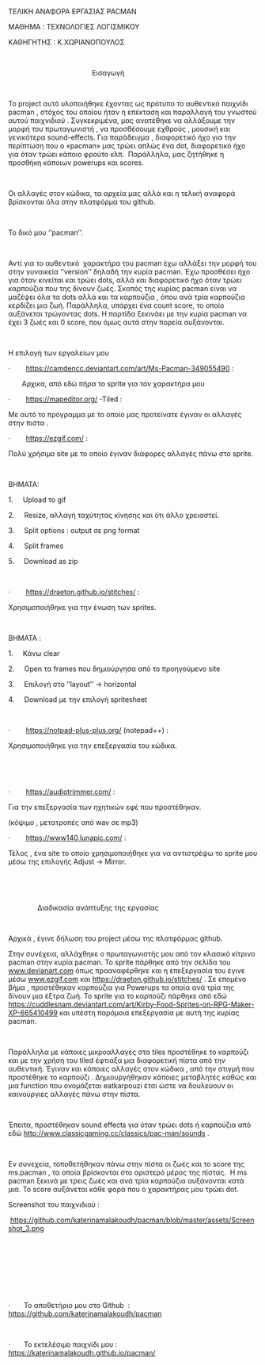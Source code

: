 ΤΕΛΙΚΗ
ΑΝΑΦΟΡΑ ΕΡΓΑΣΙΑΣ PACMAN


ΜΑΘΗΜΑ
: ΤΕΧΝΟΛΟΓΙΕΣ ΛΟΓΙΣΜΙΚΟΥ 


ΚΑΘΗΓΗΤΗΣ
: Κ.ΧΩΡΙΑΝΟΠΟΥΛΟΣ


 


                                           Εισαγωγή


 


Το project αυτό υλοποιήθηκε έχοντας ως πρότυπο
το αυθεντικό παιχνίδι pacman , στόχος του οποίου ήταν η επέκταση
και παραλλαγή του γνωστού αυτού παιχνιδιού . Συγκεκριμένα, μας ανατέθηκε να
αλλάξουμε την μορφή του πρωταγωνιστή , να προσθέσουμε εχθρούς , μουσική και
γενικότερα sound-effects.
Για παράδειγμα , διαφορετικό ήχο για την περίπτωση που ο «pacman»
μας τρώει απλώς ένα dot,
διαφορετικό ήχο για όταν τρώει κάποιο φρούτο κλπ.  Παράλληλα, μας ζητήθηκε η προσθήκη κάποιων powerups και scores.


 


Οι αλλαγές στον κώδικα, τα αρχεία μας αλλά και η τελική
αναφορά βρίσκονται όλα στην πλατφόρμα του github.


 


Το δικό μου ‘’pacman’’.


 


Αντί για το αυθεντικό  χαρακτήρα του pacman έχω αλλάξει την μορφή του στην
γυναικεία ‘’version’’
δηλαδή την κυρία pacman.
Έχω προσθέσει ήχο για όταν κινείται και τρώει dots,
αλλά και διαφορετικό ήχο όταν τρώει καρπούζια που της δίνουν ζωές. Σκοπός της
κυρίας pacman
είναι να μαζέψει όλα τα dots αλλά και τα καρπούζια , όπου ανά τρία
καρπούζια κερδίζει μια ζωή. Παράλληλα, υπάρχει ένα count score,
το οποίο αυξάνεται τρώγοντας dots.
Η παρτίδα ξεκινάει με την κυρία pacman να έχει 3 ζωές και 0 score,
που όμως αυτά στην πορεία αυξάνονται.


 


Η επιλογή των εργαλείων μου 


·       
https://camdencc.deviantart.com/art/Ms-Pacman-349055490 : 

      
Αρχικα, από εδώ πήρα το sprite
για τον χαρακτήρα μου 


·       
https://mapeditor.org/
-Tiled : 


Με αυτό το πρόγραμμα με το οποίο μας
προτείνατε έγιναν οι αλλαγές στην πιστα . 


·       
https://ezgif.com/ :



Πολύ χρήσιμο site
με το οποίο έγιναν διάφορες αλλαγές πάνω στο sprite.


 


BHMATA:



1.    
Upload το
gif


2.     Resize,
αλλαγή ταχύτητας κίνησης και ότι άλλο χρειαστεί.


3.    
Split options : output σε png format


4.    
Split frames


5.    
Download as zip 


 


·       
https://draeton.github.io/stitches/ :


Χρησιμοποιήθηκε για την ένωση των sprites.


 


ΒΗΜΑΤΑ : 


1.     Κάνω clear


2.     Open
τα frames
που δημιούργησα από το προηγούμενο site


3.     Επιλογή στο ‘’layout’’
-> horizontal


4.     Download
με την επιλογή spritesheet


 


·       
https://notpad-plus-plus.org/
(notepad++) :


Χρησιμοποιήθηκε για την επεξεργασία
του κώδικα.


 


 


·       
https://audiotrimmer.com/ :


Για την επεξεργασία των ηχητικών εφέ
που προστέθηκαν.


(κόψιμο , μετατροπές από wav σε mp3)



·       
https://www140.lunapic.com/ :
 


Τέλος , ένα site το οποίο χρησιμοποιήθηκε για να
αντιστρέψω το sprite μου μέσω της επιλογής Adjust -> Mirror.



 


 


               Διαδικασία ανάπτυξης της εργασίας


 


Αρχικά , έγινε δήλωση του project μέσω της πλατφόρμας github.


Στην συνέχεια, αλλάχθηκε ο
πρωταγωνιστής μου από τον κλασικό κίτρινο pacman στην κυρία pacman.
Το sprite πάρθηκε από την σελίδα του www.devianart.com όπως προαναφέρθηκε και η επεξεργασία
του έγινε μέσω www.ezgif.com και https://draeton.github.io/stitches/ . Σε επομένο βήμα , προστέθηκαν
καρπούζια για Powerups τα οποία ανά τρία της δίνουν μια
έξτρα ζωή. Το sprite για το καρπούζι πάρθηκε από εδώ https://cuddlesnam.deviantart.com/art/Kirby-Food-Sprites-on-RPG-Maker-XP-665410499 και υπέστη παρόμοια επεξεργασία με
αυτή της κυρίας pacman.


 


Παράλληλα με κάποιες μικροαλλαγές στα
tiles
προστέθηκε το καρπούζι και με την χρήση του tiled έφτιαξα μια διαφορετική πίστα από την
αυθεντική. Έγιναν και κάποιες αλλαγές στον κώδικα , από την στιγμή που
προστέθηκε το καρπούζι . Δημιουργήθηκαν κάποιες μεταβλητές καθώς και μια function που ονομάζεται eatkarpouzi έτσι ώστε να δουλεύουν οι καινούργιες
αλλαγές πάνω στην πίστα. 


 


Έπειτα, προστέθηκαν sound effects για όταν τρώει dots ή καρπούζια από εδώ http://www.classicgaming.cc/classics/pac-man/sounds .


 


Εν συνεχεία, τοποθετήθηκαν πάνω στην
πίστα οι ζωές και το score της ms.pacman , τα οποία βρίσκονται στο αριστερό
μέρος της πίστας.  Η ms pacman
ξεκινά με τρεις ζωές και ανά τρία καρπούζια αυξάνονται κατά μια. Το score αυξάνεται κάθε φορά που ο χαρακτήρας
μου τρώει dot.


Screenshot του παιχνιδιού : 

 https://github.com/katerinamalakoudh/pacman/blob/master/assets/Screenshot_3.png


 


 





 


 


·       Το αποθετήριο μου στο Github  : https://github.com/katerinamalakoudh/pacman 


 


·       Το εκτελέσιμο παιχνίδι μου :  https://katerinamalakoudh.github.io/pacman/
